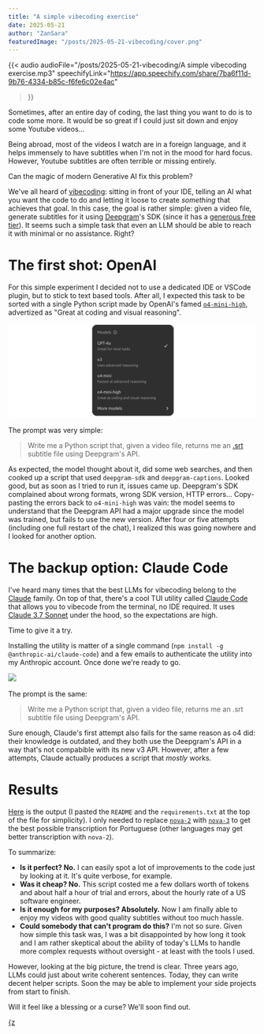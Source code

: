 ```yaml
---
title: "A simple vibecoding exercise"
date: 2025-05-21
author: "ZanSara"
featuredImage: "/posts/2025-05-21-vibecoding/cover.png"
---
```


{{< audio 
    audioFile="/posts/2025-05-21-vibecoding/A simple vibecoding exercise.mp3" 
    speechifyLink="https://app.speechify.com/share/7ba6f11d-9b76-4334-b85c-f6fe6c02e4ac"
>}}

Sometimes, after an entire day of coding, the last thing you want to do is to code some more. It would be so great if I could just sit down and enjoy some Youtube videos...

Being abroad, most of the videos I watch are in a foreign language, and it helps immensely to have subtitles when I'm not in the mood for hard focus. However, Youtube subtitles are often terrible or missing entirely.

Can the magic of modern Generative AI fix this problem?

We've all heard of [vibecoding](https://x.com/karpathy/status/1886192184808149383): sitting in front of your IDE, telling an AI what you want the code to do and letting it loose to create _something_ that achieves that goal. In this case, the goal is rather simple: given a video file, generate subtitles for it using [Deepgram](https://deepgram.com/)'s SDK (since it has a [generous free tier](https://deepgram.com/pricing)). It seems such a simple task that even an LLM should be able to reach it with minimal or no assistance. Right?

# The first shot: OpenAI

For this simple experiment I decided not to use a dedicated IDE or VSCode plugin, but to stick to text based tools. After all, I expected this task to be sorted with a single Python script made by OpenAI's famed [`o4-mini-high`](https://openai.com/index/introducing-o3-and-o4-mini/), advertized as "Great at coding and visual reasoning".

![](/posts/2025-05-21-vibecoding/openai-model-selector.png)

The prompt was very simple:

> Write me a Python script that, given a video file, returns me an [.srt](https://en.wikipedia.org/wiki/SubRip) subtitle file using Deepgram's API.

As expected, the model thought about it, did some web searches, and then cooked up a script that used `deepgram-sdk` and `deepgram-captions`. Looked good, but as soon as I tried to run it, issues came up. Deepgram's SDK complained about wrong formats, wrong SDK version, HTTP errors... Copy-pasting the errors back to `o4-mini-high` was vain: the model seems to understand that the Deepgram API had a major upgrade since the model was trained, but fails to use the new version. After four or five attempts (including one full restart of the chat), I realized this was going nowhere and I looked for another option.

# The backup option: Claude Code

I've heard many times that the best LLMs for vibecoding belong to the [Claude](https://www.anthropic.com/claude) family. On top of that, there's a cool TUI utility called [Claude Code](https://www.anthropic.com/claude-code) that allows you to vibecode from the terminal, no IDE required. It uses [Claude 3.7 Sonnet](https://www.anthropic.com/claude/sonnet) under the hood, so the expectations are high.

Time to give it a try.

Installing the utility is matter of a single command (`npm install -g @anthropic-ai/claude-code`) and a few emails to authenticate the utility into my Anthropic account. Once done we're ready to go.

![](/posts/2025-05-21-vibecoding/claude-code-intro.gif)

The prompt is the same:

> Write me a Python script that, given a video file, returns me an .srt subtitle file using Deepgram's API.

Sure enough, Claude's first attempt also fails for the same reason as o4 did: their knowledge is outdated, and they both use the Deepgram's API in a way that's not compabible with its new v3 API. However, after a few attempts, Claude actually produces a script that _mostly_ works.

# Results

[Here](https://gist.github.com/ZanSara/4bab5db89376d595128e0688804d694c) is the output (I pasted the `README` and the `requirements.txt` at the top of the file for simplicity). I only needed to replace [`nova-2`](https://developers.deepgram.com/docs/models-languages-overview#nova-2) with [`nova-3`](https://developers.deepgram.com/docs/models-languages-overview#nova-3) to get the best possible transcription for Portuguese (other languages may get better transcription with `nova-2`).

To summarize:
- **Is it perfect? No.** I can easily spot a lot of improvements to the code just by looking at it. It's quite verbose, for example.
- **Was it cheap? No.** This script costed me a few dollars worth of tokens and about half a hour of trial and errors, about the hourly rate of a US software engineer.
- **Is it enough for my purposes? Absolutely.** Now I am finally able to enjoy my videos with good quality subtitles without too much hassle.
- **Could somebody that can't program do this?** I'm not so sure. Given how simple this task was, I was a bit disappointed by how long it took and I am rather skeptical about the ability of today's LLMs to handle more complex requests without oversight - at least with the tools I used.

However, looking at the big picture, the trend is clear. Three years ago, LLMs could just about write coherent sentences. Today, they can write decent helper scripts. Soon the may be able to implement your side projects from start to finish. 

Will it feel like a blessing or a curse? We'll soon find out.

<p class="fleuron"><a href="https://www.zansara.dev/posts/2024-05-06-teranoptia/">{z</a></p>